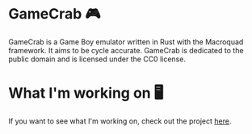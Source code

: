 # GameCrab 🎮
GameCrab is a Game Boy emulator written in Rust with the Macroquad framework. It aims to be cycle accurate. GameCrab is dedicated to the public domain and is licensed under the CC0 license.
# What I'm working on 🖥️
If you want to see what I'm working on, check out the project [here](https://github.com/users/EdmondsNathan/projects/1).
